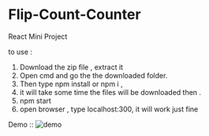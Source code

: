 # Flip-Count-Counter
React Mini Project

to use : 
1. Download the zip file , extract it
2. Open cmd and go the the downloaded folder.
3. Then type npm install or npm i ,
4. it will take some time the files will be downloaded then .
5. npm start
6. open browser , type localhost:300, it will work just fine

Demo ::
![demo](https://github.com/cheenu12/Flip-Clock-Counter/assets/99245027/a44faff7-ea91-4492-9b06-dcd51dd1e1db)
